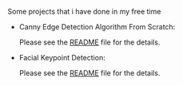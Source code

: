 Some projects that i have done in my free time

* Canny Edge Detection Algorithm From Scratch:

    Please see the [README](https://github.com/snnclsr/projects/tree/master/Canny_Edge_Detection_Scratch) file for the details.

* Facial Keypoint Detection:

    Please see the [README](https://github.com/snnclsr/projects/tree/master/Facial_Keypoint_Detection) file for the details.
